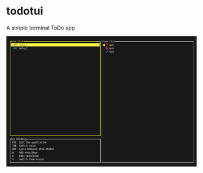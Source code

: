 # todotui
A simple terminal ToDo app 

![TodoTui screenshot](https://github.com/newfla/todotui/blob/main/screenshot/screen_todotui.png?raw=true)